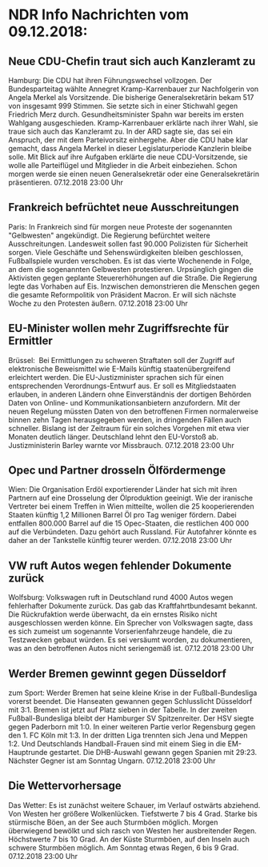 # NDR Info Nachrichten vom 09.12.2018:


## Neue CDU-Chefin traut sich auch Kanzleramt zu
Hamburg:          Die CDU hat ihren Führungswechsel vollzogen. Der Bundesparteitag wählte Annegret Kramp-Karrenbauer zur Nachfolgerin von Angela Merkel als Vorsitzende. Die bisherige Generalsekretärin bekam 517 von insgesamt 999 Stimmen. Sie setzte sich in einer Stichwahl gegen Friedrich Merz durch. Gesundheitsminister Spahn war bereits im ersten Wahlgang ausgeschieden. Kramp-Karrenbauer erklärte nach ihrer Wahl, sie traue sich auch das Kanzleramt zu. In der ARD sagte sie, das sei ein Anspruch, der mit dem Parteivorsitz einhergehe. Aber die CDU habe klar gemacht, dass Angela Merkel in dieser Legislaturperiode Kanzlerin bleibe solle. Mit Blick auf ihre Aufgaben erklärte die neue CDU-Vorsitzende, sie wolle alle Parteiflügel und Mitglieder in die Arbeit einbeziehen. Schon morgen werde sie einen neuen Generalsekretär oder eine Generalsekretärin präsentieren. 07.12.2018 23:00 Uhr 

## Frankreich befrüchtet neue Ausschreitungen
Paris: In Frankreich sind für morgen neue Proteste der sogenannten "Gelbwesten" angekündigt. Die Regierung befürchtet weitere Ausschreitungen. Landesweit sollen fast 90.000 Polizisten für Sicherheit sorgen. Viele Geschäfte und Sehenswürdigkeiten bleiben geschlossen, Fußballspiele wurden verschoben. Es ist das vierte Wochenende in Folge, an dem die sogenannten Gelbwesten protestieren. Urpsünglich gingen die Aktivisten gegen geplante Steuererhöhungen auf die Straße. Die Regierung legte das Vorhaben auf Eis. Inzwischen demonstrieren die Menschen gegen die gesamte Reformpolitik von Präsident Macron. Er will sich nächste Woche zu den Protesten äußern. 07.12.2018 23:00 Uhr 

## EU-Minister wollen mehr Zugriffsrechte für Ermittler
Brüssel:      Bei Ermittlungen zu schweren Straftaten soll der Zugriff auf elektronische Beweismittel wie E-Mails künftig staatenübergreifend erleichtert werden. Die EU-Justizminister sprachen sich für einen entsprechenden Verordnungs-Entwurf aus. Er soll es Mitgliedstaaten erlauben, in anderen Ländern ohne Einverständnis der dortigen Behörden Daten von Online- und Kommunikationsanbietern anzufordern. Mit der neuen Regelung müssten Daten von den betroffenen Firmen normalerweise binnen zehn Tagen herausgegeben werden, in dringenden Fällen auch schneller. Bislang ist der Zeitraum für ein solches Vorgehen mit etwa vier Monaten deutlich länger. Deutschland lehnt den EU-Vorstoß ab. Justizministerin Barley warnte vor Missbrauch. 07.12.2018 23:00 Uhr 

## Opec und Partner drosseln Ölfördermenge
Wien:    Die Organisation Erdöl exportierender Länder hat sich mit ihren Partnern auf eine Drosselung der Ölproduktion geeinigt. Wie der iranische Vertreter bei einem Treffen in Wien mitteilte, wollen die 25 kooperierenden Staaten künftig 1,2 Millionen Barrel Öl pro Tag weniger fördern. Dabei entfallen 800.000 Barrel auf die 15 Opec-Staaten, die restlichen 400 000 auf die Verbündeten. Dazu gehört auch Russland. Für Autofahrer könnte es daher an der Tankstelle künftig teurer werden. 07.12.2018 23:00 Uhr 

## VW ruft Autos wegen fehlender Dokumente zurück
Wolfsburg: Volkswagen ruft in Deutschland rund 4000 Autos wegen fehlerhafter Dokumente zurück. Das gab das Kraftfahrtbundesamt bekannt. Die Rückrufaktion werde überwacht, da ein ernstes Risiko nicht ausgeschlossen werden könne. Ein Sprecher von Volkswagen sagte, dass es sich zumeist um sogenannte Vorserienfahrzeuge handele, die zu Testzwecken gebaut würden. Es sei versäumt worden, zu dokumentieren, was an den betroffenen Autos nicht seriengemäß ist. 07.12.2018 23:00 Uhr 

## Werder Bremen gewinnt gegen Düsseldorf
zum Sport: Werder Bremen hat seine kleine Krise in der Fußball-Bundesliga vorerst beendet. Die Hanseaten gewannen gegen Schlusslicht Düsseldorf mit 3:1. Bremen ist jetzt auf Platz sieben in der Tabelle. In der zweiten Fußball-Bundesliga bleibt der Hamburger SV Spitzenreiter. Der HSV siegte  gegen Paderborn mit 1:0. In einer weiteren Partie verlor Regensburg gegen den 1. FC Köln mit 1:3. In der dritten Liga trennten sich Jena und Meppen 1:2. Und Deutschlands Handball-Frauen sind mit einem Sieg in die EM-Hauptrunde gestartet. Die DHB-Auswahl gewann gegen Spanien mit 29:23. Nächster Gegner ist am Sonntag Ungarn. 07.12.2018 23:00 Uhr 

## Die Wettervorhersage
Das Wetter: Es ist zunächst weitere Schauer, im Verlauf ostwärts abziehend. Von Westen her größere Wolkenlücken. Tiefstwerte 7 bis 4 Grad. Starke bis stürmische Böen, an der See auch Sturmböen möglich. Morgen überwiegend bewölkt und sich rasch von Westen her ausbreitender Regen. Höchstwerte 7 bis 10 Grad. An der Küste Sturmböen, auf den Inseln auch schwere Sturmböen möglich. Am Sonntag etwas Regen, 6 bis 9 Grad. 07.12.2018 23:00 Uhr 
